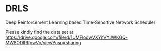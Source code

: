 # DRLS
Deep Reinforcement Learning based Time-Sensitive Network Scheduler

Please kindly find the data set at https://drive.google.com/file/d/1UMFlodwVXYjfvYJWKGQ-MW8ODlRRpwVo/view?usp=sharing

